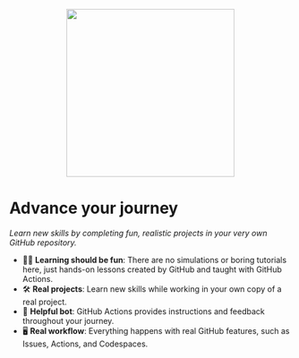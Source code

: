 <p align="center"><img src=https://user-images.githubusercontent.com/1221423/148459829-d94a8add-48a1-4090-bec2-74f5eb1a3412.png width=300></p>

# Advance your journey

_Learn new skills by completing fun, realistic projects in your very own GitHub repository._

- 💃🏻 **Learning should be fun**: There are no simulations or boring tutorials here, just hands-on lessons created by GitHub and taught with GitHub Actions.
- 🛠 **Real projects**: Learn new skills while working in your own copy of a real project.
- 🤖 **Helpful bot**: GitHub Actions provides instructions and feedback throughout your journey.
- 🖥 **Real workflow**: Everything happens with real GitHub features, such as Issues, Actions, and Codespaces.
